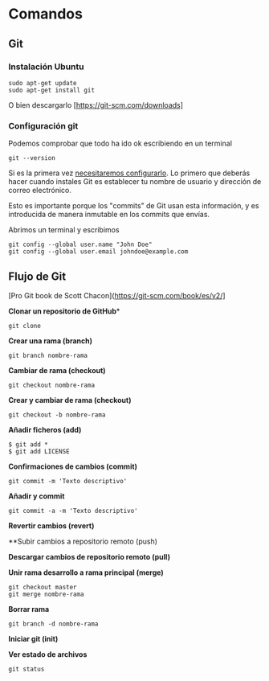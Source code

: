 # Comandos

## Git

### Instalación Ubuntu
```
sudo apt-get update
sudo apt-get install git
```

O bien descargarlo [https://git-scm.com/downloads]


### Configuración git

Podemos comprobar que todo ha ido ok escribiendo en un terminal

```
git --version
```

Si es la primera vez [necesitaremos configurarlo](https://git-scm.com/book/es/v2/Inicio---Sobre-el-Control-de-Versiones-Configurando-Git-por-primera-vez). Lo primero que deberás hacer cuando instales Git es establecer tu nombre de usuario y dirección de correo electrónico. 

Esto es importante porque los "commits" de Git usan esta información, y es introducida de manera inmutable en los commits que envías.

Abrimos un terminal y escribimos

```
git config --global user.name "John Doe"
git config --global user.email johndoe@example.com
```

## Flujo de Git

[Pro Git book de Scott Chacon](https://git-scm.com/book/es/v2/]

**Clonar un repositorio de GitHub***
```
git clone
```
**Crear una rama (branch)**
```
git branch nombre-rama
```
**Cambiar de rama (checkout)**

```
git checkout nombre-rama
```
**Crear y cambiar de rama (checkout)** 
```
git checkout -b nombre-rama
```
**Añadir ficheros (add)**
```
$ git add *
$ git add LICENSE
```
**Confirmaciones de cambios (commit)**
```
git commit -m 'Texto descriptivo'
```
**Añadir y commit**
```
git commit -a -m 'Texto descriptivo'
```
**Revertir cambios (revert)** 

**Subir cambios a repositorio remoto (push)

**Descargar cambios de repositorio remoto (pull)**

**Unir rama desarrollo a rama principal (merge)**

```
git checkout master
git merge nombre-rama
```

**Borrar rama**
```
git branch -d nombre-rama
```

**Iniciar git (init)**

**Ver estado de archivos**
```
git status
```


